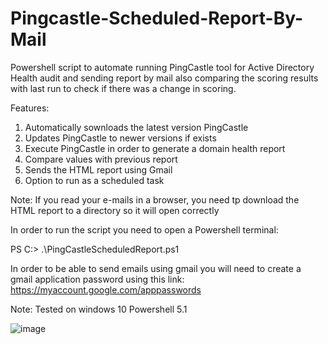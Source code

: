 # Pingcastle-Scheduled-Report-By-Mail

Powershell script to automate running PingCastle tool for Active Directory Health audit and sending report by mail
also comparing the scoring results with last run to check if there was a change in scoring.

Features:
1. Automatically sownloads the latest version PingCastle
2. Updates PingCastle to newer versions if exists
3. Execute PingCastle in order to generate a domain health report
4. Compare values with previous report
5. Sends the HTML report using Gmail
6. Option to run as a scheduled task

Note: If you read your e-mails in a browser, you need tp download the HTML report to a directory so it will open correctly

In order to run the script you need to open a Powershell terminal:

PS C:\> .\PingCastleScheduledReport.ps1

In order to be able to send emails using gmail you will need to create a gmail application password using this link:
https://myaccount.google.com/apppasswords

Note: Tested on windows 10 Powershell 5.1


![image](https://user-images.githubusercontent.com/6965771/153041942-71d6cabf-b8e7-41cf-b5ef-dc3bbf1f9cb1.png)
